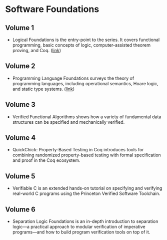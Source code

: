 # Software Foundations

## Volume 1

- Logical Foundations is the entry-point to the series. It covers functional programming, basic concepts of logic, computer-assisted theorem proving, and Coq. ([link](https://softwarefoundations.cis.upenn.edu/lf-current/toc.html))

## Volume 2

- Programming Language Foundations surveys the theory of programming languages, including operational semantics, Hoare logic, and static type systems. ([link](https://softwarefoundations.cis.upenn.edu/plf-current/toc.html))

## Volume 3

- Verified Functional Algorithms shows how a variety of fundamental data structures can be specified and mechanically verified.

## Volume 4

- QuickChick: Property-Based Testing in Coq introduces tools for combining randomized property-based testing with formal specification and proof in the Coq ecosystem.

## Volume 5

- Verifiable C is an extended hands-on tutorial on specifying and verifying real-world C programs using the Princeton Verified Software Toolchain.


## Volume 6

- Separation Logic Foundations is an in-depth introduction to separation logic—a practical approach to modular verification of imperative programs—and how to build program verification tools on top of it.

